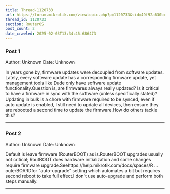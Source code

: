 ```yaml
---
title: Thread-1120733
url: https://forum.mikrotik.com/viewtopic.php?p=1120733&sid=49f92a630bc7970d8ca50523be880e8f#p1120733
thread_id: 1120733
section: RouterOS
post_count: 2
date_crawled: 2025-02-03T13:34:46.686473
---
```


### Post 1
Author: Unknown
Date: Unknown

In years gone by, firmware updates were decoupled from software updates. Lately, every software update has a corresponding firmware update, yet management tools like Dude only have software update functionality.Question is, are firmwares always really updated? Is it critical to have a firmware in sync with the software (unless specifically stated)?Updating in bulk is a chore with firmware required to be synced, even if auto update is enabled, I still need to update all devices, then ensure they are rebooted a second time to update the firmware.How do others tackle this?

---
### Post 2
Author: Unknown
Date: Unknown

Default is leave firmware (RouterBOOT) as is.RouterBOOT upgrades usually not critical; RoutBOOT does hardware initialization and some changes require firmware upgrade.Seehttps://help.mikrotik.com/docs/spaces/R ... outerBOARDfor "auto-upgrade" setting which automates a bit but requires second reboot to take full effect.I don't use auto-upgrade and perform both steps manually.

---
